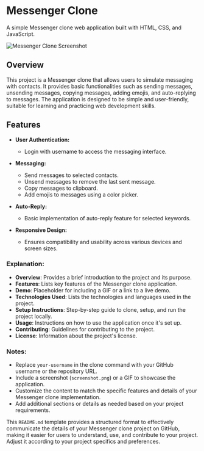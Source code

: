 # Messenger Clone

A simple Messenger clone web application built with HTML, CSS, and JavaScript.

![Messenger Clone Screenshot](screenshot.png)

## Overview

This project is a Messenger clone that allows users to simulate messaging with contacts. It provides basic functionalities such as sending messages, unsending messages, copying messages, adding emojis, and auto-replying to messages. The application is designed to be simple and user-friendly, suitable for learning and practicing web development skills.

## Features

- **User Authentication:**
  - Login with username to access the messaging interface.

- **Messaging:**
  - Send messages to selected contacts.
  - Unsend messages to remove the last sent message.
  - Copy messages to clipboard.
  - Add emojis to messages using a color picker.

- **Auto-Reply:**
  - Basic implementation of auto-reply feature for selected keywords.

- **Responsive Design:**
  - Ensures compatibility and usability across various devices and screen sizes.

### Explanation:

- **Overview**: Provides a brief introduction to the project and its purpose.
- **Features**: Lists key features of the Messenger clone application.
- **Demo**: Placeholder for including a GIF or a link to a live demo.
- **Technologies Used**: Lists the technologies and languages used in the project.
- **Setup Instructions**: Step-by-step guide to clone, setup, and run the project locally.
- **Usage**: Instructions on how to use the application once it's set up.
- **Contributing**: Guidelines for contributing to the project.
- **License**: Information about the project's license.

### Notes:

- Replace `your-username` in the clone command with your GitHub username or the repository URL.
- Include a screenshot (`screenshot.png`) or a GIF to showcase the application.
- Customize the content to match the specific features and details of your Messenger clone implementation.
- Add additional sections or details as needed based on your project requirements.

This `README.md` template provides a structured format to effectively communicate the details of your Messenger clone project on GitHub, making it easier for users to understand, use, and contribute to your project. Adjust it according to your project specifics and preferences.
